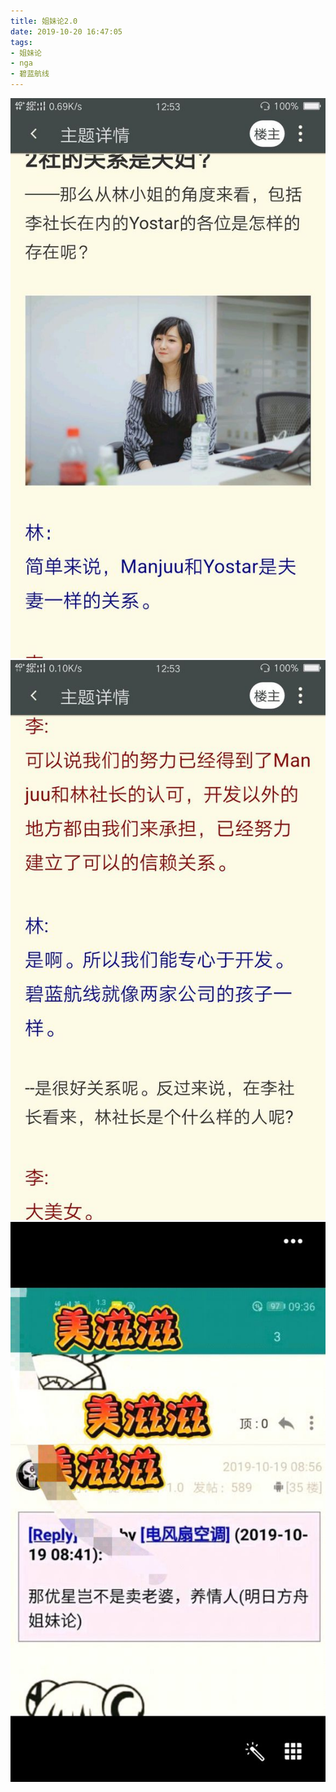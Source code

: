 ```yaml
---
title: 姐妹论2.0
date: 2019-10-20 16:47:05
tags:
- 姐妹论
- nga
- 碧蓝航线
---
```

![](2019-10-20-16-47/01.jpg)
![](2019-10-20-16-47/02.jpg)
![](2019-10-20-16-47/03.jpg)
